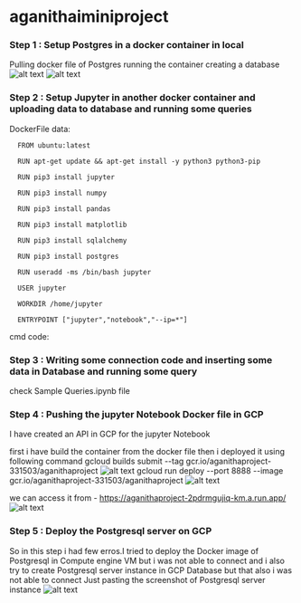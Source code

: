 # aganithaiminiproject
### Step 1 : Setup Postgres in a docker container in local
Pulling docker file of Postgres 
running the container 
creating a database
![alt text](https://github.com/KuldeepSangwan/aganithaiminiproject/blob/main/postgre1.JPG?raw=true)
![alt text](https://github.com/KuldeepSangwan/aganithaiminiproject/blob/main/postgre2.JPG?raw=true)

### Step 2 : Setup Jupyter in another docker container and uploading data to database and running some queries
DockerFile data:

      FROM ubuntu:latest

      RUN apt-get update && apt-get install -y python3 python3-pip

      RUN pip3 install jupyter

      RUN pip3 install numpy

      RUN pip3 install pandas

      RUN pip3 install matplotlib

      RUN pip3 install sqlalchemy

      RUN pip3 install postgres

      RUN useradd -ms /bin/bash jupyter

      USER jupyter

      WORKDIR /home/jupyter

      ENTRYPOINT ["jupyter","notebook","--ip=*"]

cmd code:


### Step 3 : Writing some connection code and inserting some data in Database and running some query
check Sample Queries.ipynb file

### Step 4 : Pushing the jupyter Notebook Docker file in GCP
I have created an API in GCP for the jupyter Notebook

first i have build the container from the docker file then i deployed it using following command
    gcloud builds submit --tag gcr.io/aganithaproject-331503/aganithaproject
![alt text](https://github.com/KuldeepSangwan/aganithaiminiproject/blob/main/GCPDockerBuild.JPG?raw=true)
    gcloud run deploy --port 8888 --image gcr.io/aganithaproject-331503/aganithaproject
![alt text](https://github.com/KuldeepSangwan/aganithaiminiproject/blob/main/GCPDockerDeploy.JPG?raw=true)

we can access it from - https://aganithaproject-2pdrmgujiq-km.a.run.app/
![alt text](https://github.com/KuldeepSangwan/aganithaiminiproject/blob/main/GCPDockernotebook.JPG?raw=true)

### Step 5 : Deploy the Postgresql server on GCP

So in this step i had few erros.I tried to deploy the Docker image of Postgresql in Compute engine VM but i was not able to connect and i also try to create Postgresql server instance in GCP Database but that also i was not able to connect
Just pasting the screenshot of Postgresql server instance
![alt text](https://github.com/KuldeepSangwan/aganithaiminiproject/blob/main/postgreVM.JPG?raw=true)


              
